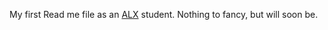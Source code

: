 My first Read me file as an [ALX](https://www.alxafrica.com/) student. Nothing to fancy, but will soon be.
